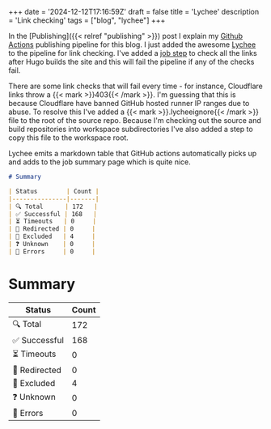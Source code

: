 +++
date = '2024-12-12T17:16:59Z'
draft = false
title = 'Lychee'
description = 'Link checking'
tags = ["blog", "lychee"]
+++

In the [Publishing]({{< relref "publishing" >}}) post I explain my [Github Actions](https://github.com/features/actions) publishing pipeline for this blog. I just added the awesome [Lychee](https://github.com/lycheeverse/lychee) to the pipeline for link checking. I've added a [job step](https://github.com/lycheeverse/lychee-action) to check all the links after Hugo builds the site and this will fail the pipeline if any of the checks fail. 

There are some link checks that will fail every time - for instance, Cloudflare links throw a {{< mark >}}403{{< /mark >}}. I'm guessing that this is because Cloudflare have banned GitHub hosted runner IP ranges due to abuse. To resolve this I've added a {{< mark >}}.lycheeignore{{< /mark >}} file to the root of the source repo. Because I'm checking out the source and build repositories into workspace subdirectories I've also added a step to copy this file to the workspace root.

Lychee emits a markdown table that GitHub actions automatically picks up and adds to the job summary page which is quite nice.

```markdown 
# Summary

| Status        | Count |
|---------------|-------|
| 🔍 Total      | 172   |
| ✅ Successful | 168   |
| ⏳ Timeouts   | 0     |
| 🔀 Redirected | 0     |
| 👻 Excluded   | 4     |
| ❓ Unknown    | 0     |
| 🚫 Errors     | 0     |
```

# Summary

| Status        | Count |
|---------------|-------|
| 🔍 Total      | 172   |
| ✅ Successful | 168   |
| ⏳ Timeouts   | 0     |
| 🔀 Redirected | 0     |
| 👻 Excluded   | 4     |
| ❓ Unknown    | 0     |
| 🚫 Errors     | 0     |
